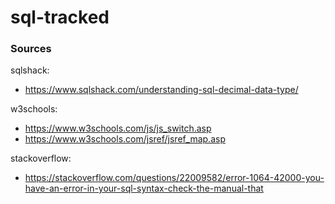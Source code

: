 # sql-tracked






### Sources

sqlshack:
- https://www.sqlshack.com/understanding-sql-decimal-data-type/

w3schools:
- https://www.w3schools.com/js/js_switch.asp
- https://www.w3schools.com/jsref/jsref_map.asp

stackoverflow:
- https://stackoverflow.com/questions/22009582/error-1064-42000-you-have-an-error-in-your-sql-syntax-check-the-manual-that